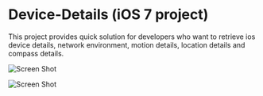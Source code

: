 Device-Details (iOS 7 project)
==============

This project provides quick solution for developers who want to retrieve ios device details, network environment, motion details, location details and compass details.

![Screen Shot](https://lh4.googleusercontent.com/-hRa5MRNOBRU/UngjCQzuABI/AAAAAAAABJY/6_f3Y6uuX5M/w640-h960-no/2013-11-05_09.37.14.png)


![Screen Shot](https://lh4.googleusercontent.com/-dpDpedSVDpA/UngjCQQ06FI/AAAAAAAABJc/FWHz6lrxiUc/w640-h960-no/2013-11-05_09.37.20.png)

